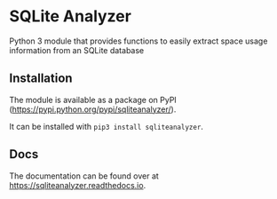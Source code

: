 # SQLite Analyzer
Python 3 module that provides functions to easily extract space usage information from an SQLite database

## Installation
The module is available as a package on PyPI (https://pypi.python.org/pypi/sqliteanalyzer/).

It can be installed with `pip3 install sqliteanalyzer`.

## Docs
The documentation can be found over at https://sqliteanalyzer.readthedocs.io.
